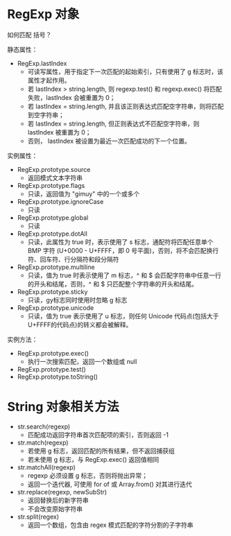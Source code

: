 # RegExp 对象

如何匹配 括号？

 静态属性：
- RegExp.lastIndex
  - 可读写属性，用于指定下一次匹配的起始索引，只有使用了 g 标志时，该属性才起作用。
  - 若 lastIndex > string.length, 则 regexp.test() 和 regexp.exec() 将匹配失败，lastIndex 会被重置为 0；
  - 若 lastIndex = string.length, 并且该正则表达式匹配空字符串，则将匹配到空字符串；
  - 若 lastIndex = string.length, 但正则表达式不匹配空字符串，则 lastIndex 被重置为 0；
  - 否则， lastIndex 被设置为最近一次匹配成功的下一个位置。

实例属性：
- RegExp.prototype.source
  - 返回模式文本字符串
- RegExp.prototype.flags
  - 只读，返回值为 "gimuy" 中的一个或多个
- RegExp.prototype.ignoreCase
  - 只读
- RegExp.prototype.global
  - 只读
- RegExp.prototype.dotAll
  - 只读，此属性为 true 时，表示使用了 s 标志，通配符将匹配任意单个 BMP 字符 (U+0000 - U+FFFF，即 0 号平面)，否则，将不会匹配换行符、回车符、行分隔符和段分隔符
- RegExp.prototype.multiline
  - 只读，值为 true 时表示使用了 m 标志，^ 和 $ 会匹配字符串中任意一行的开头和结尾，否则，^ 和 $ 只匹配整个字符串的开头和结尾。
- RegExp.prototype.sticky
  - 只读，gy标志同时使用时忽略 g 标志
- RegExp.prototype.unicode
  - 只读，值为 true 表示使用了 u 标志，则任何 Unicode 代码点(包括大于 U+FFFF的代码点)的转义都会被解释。

实例方法：
- RegExp.prototype.exec()
  - 执行一次搜索匹配，返回一个数组或 null
- RegExp.prototype.test()
- RegExp.prototype.toString()

# String 对象相关方法

- str.search(regexp)
  - 匹配成功返回字符串首次匹配项的索引，否则返回 -1
- str.match(regexp)
  - 若使用 g 标志，返回匹配的所有结果，但不返回捕获组
  - 若未使用 g 标志，与 RegExp.exec() 返回值相同
- str.matchAll(regexp)
  - regexp 必须设置 g 标志，否则将抛出异常；
  - 返回一个迭代器, 可使用 for of 或 Array.from() 对其进行迭代
- str.replace(regexp, newSubStr)
  - 返回替换后的新字符串
  - 不会改变原始字符串
- str.split(regex)
  - 返回一个数组，包含由 regex 模式匹配的字符分割的子字符串